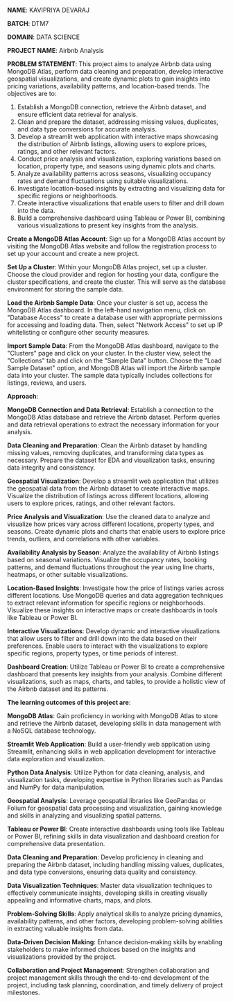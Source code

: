 **NAME**: KAVIPRIYA DEVARAJ

**BATCH**: DTM7

**DOMAIN**: DATA SCIENCE

**PROJECT NAME**: Airbnb Analysis

**PROBLEM STATEMENT**: This project aims to analyze Airbnb data using MongoDB Atlas, perform data cleaning and preparation, develop interactive geospatial visualizations, and create dynamic plots to gain insights into pricing variations, availability patterns, and location-based trends. The objectives are to:
1. Establish a MongoDB connection, retrieve the Airbnb dataset, and ensure efficient data retrieval for analysis.
2. Clean and prepare the dataset, addressing missing values, duplicates, and data type conversions for accurate analysis.
3. Develop a streamlit web application with interactive maps showcasing the distribution of Airbnb listings, allowing users to explore prices, ratings, and other relevant factors.
4. Conduct price analysis and visualization, exploring variations based on location, property type, and seasons using dynamic plots and charts.
5. Analyze availability patterns across seasons, visualizing occupancy rates and demand fluctuations using suitable visualizations.
6. Investigate location-based insights by extracting and visualizing data for specific regions or neighborhoods.
7. Create interactive visualizations that enable users to filter and drill down into the data.
8. Build a comprehensive dashboard using Tableau or Power BI, combining various visualizations to present key insights from the analysis.

**Create a MongoDB Atlas Account**: Sign up for a MongoDB Atlas account by visiting the MongoDB Atlas website and follow the registration process to set up your account and create a new project.

**Set Up a Cluster**: Within your MongoDB Atlas project, set up a cluster. 
   Choose the cloud provider and region for hosting your data, configure the cluster specifications, and create the cluster. 
   This will serve as the database environment for storing the sample data.

**Load the Airbnb Sample Data**: Once your cluster is set up, access the MongoDB Atlas dashboard. 
   In the left-hand navigation menu, click on "Database Access" to create a database user with appropriate permissions for accessing and loading data.
   Then, select "Network Access" to set up IP whitelisting or configure other security measures.

**Import Sample Data**: From the MongoDB Atlas dashboard, navigate to the "Clusters" page and click on your cluster. 
   In the cluster view, select the "Collections" tab and click on the "Sample Data" button. 
   Choose the "Load Sample Dataset" option, and MongoDB Atlas will import the Airbnb sample data into your cluster. 
   The sample data typically includes collections for listings, reviews, and users.

**Approach**:

   **MongoDB Connection and Data Retrieval**: Establish a connection to the MongoDB Atlas database and retrieve the Airbnb dataset. 
      Perform queries and data retrieval operations to extract the necessary information for your analysis.
      
   **Data Cleaning and Preparation**: Clean the Airbnb dataset by handling missing values, removing duplicates, and transforming data 
   types as necessary. 
      Prepare the dataset for EDA and visualization tasks, ensuring data integrity and consistency.

   **Geospatial Visualization**: Develop a streamlit web application that utilizes the geospatial data from the Airbnb dataset to create 
   interactive maps. 
      Visualize the distribution of listings across different locations, allowing users to explore prices, ratings, and other relevant 
   factors.

   **Price Analysis and Visualization**: Use the cleaned data to analyze and visualize how prices vary across different locations, 
   property types, and seasons. 
      Create dynamic plots and charts that enable users to explore price trends, outliers, and correlations with other variables.

   **Availability Analysis by Season**: Analyze the availability of Airbnb listings based on seasonal variations. 
      Visualize the occupancy rates, booking patterns, and demand fluctuations throughout the year using line charts, heatmaps, or other 
   suitable visualizations.

   **Location-Based Insights**: Investigate how the price of listings varies across different locations. 
      Use MongoDB queries and data aggregation techniques to extract relevant information for specific regions or neighborhoods. 
      Visualize these insights on interactive maps or create dashboards in tools like Tableau or Power BI.

   **Interactive Visualizations**: Develop dynamic and interactive visualizations that allow users to filter and drill down into the 
   data based on their preferences.
      Enable users to interact with the visualizations to explore specific regions, property types, or time periods of interest.

   **Dashboard Creation**: Utilize Tableau or Power BI to create a comprehensive dashboard that presents key insights from your analysis. 
      Combine different visualizations, such as maps, charts, and tables, to provide a holistic view of the Airbnb dataset and its patterns.

**The learning outcomes of this project are**: 

   **MongoDB Atlas**: Gain proficiency in working with MongoDB Atlas to store and retrieve the Airbnb dataset, developing skills in data 
   management with a NoSQL database technology.

   **Streamlit Web Application**: Build a user-friendly web application using Streamlit, enhancing skills in web application development 
   for interactive data exploration and visualization.

   **Python Data Analysis**: Utilize Python for data cleaning, analysis, and visualization tasks, developing expertise in Python 
   libraries such as Pandas and NumPy for data manipulation.

   **Geospatial Analysis**: Leverage geospatial libraries like GeoPandas or Folium for geospatial data processing and visualization, 
   gaining knowledge and skills in analyzing and visualizing spatial patterns.

   **Tableau or Power BI**: Create interactive dashboards using tools like Tableau or Power BI, refining skills in data visualization 
   and dashboard creation for comprehensive data presentation.

   **Data Cleaning and Preparation**: Develop proficiency in cleaning and preparing the Airbnb dataset, including handling missing 
   values, duplicates, and data type conversions, ensuring data quality and consistency.

   **Data Visualization Techniques**: Master data visualization techniques to effectively communicate insights, developing skills in 
   creating visually appealing and informative charts, maps, and plots.

   **Problem-Solving Skills**: Apply analytical skills to analyze pricing dynamics, availability patterns, and other factors, developing 
   problem-solving abilities in extracting valuable insights from data.

   **Data-Driven Decision Making**: Enhance decision-making skills by enabling stakeholders to make informed choices based on the 
   insights and visualizations provided by the project.

   **Collaboration and Project Management**: Strengthen collaboration and project management skills through the end-to-end development 
   of the project, including task planning, coordination, and timely delivery of project milestones.











 














